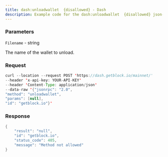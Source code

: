 ```yaml
---
title: dash:unloadwallet  {disallowed} - Dash
description: Example code for the dash:unloadwallet  {disallowed} json-rpc method. Сomplete guide on how to use dash:unloadwallet  {disallowed} json-rpc in GetBlock.io Web3 documentation.
---
```


### Parameters


`Filename` - string

The name of the wallet to unload.

### Request

``` java
curl --location --request POST 'https://dash.getblock.io/mainnet/' 
--header 'x-api-key: YOUR-API-KEY' 
--header 'Content-Type: application/json' 
--data-raw '{"jsonrpc": "2.0",
"method": "unloadwallet",
"params": [null],
"id": "getblock.io"}'
```

###  Response

``` java
{
    "result": "null",
    "id": "getblock.io",
    "status_code": 405,
    "message": "Method not allowed"
}
```

